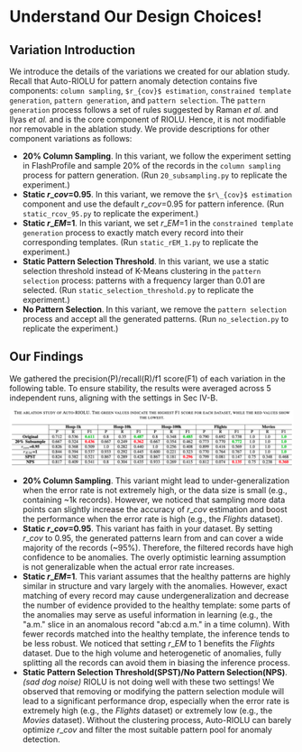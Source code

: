 # Understand Our Design Choices!

## Variation Introduction
We introduce the details of the variations we created for our ablation study. Recall that Auto-RIOLU for pattern anomaly detection contains five components: ```column sampling```, ```$r_{cov}$ estimation```, ```constrained template generation```, ```pattern generation```, and ```pattern selection```. The ```pattern generation``` process follows a set of rules suggested by Raman *et al.* and Ilyas *et al.* and is the core component of RIOLU. Hence, it is not modifiable nor removable in the ablation study. We provide descriptions for other component variations as follows:
- __20% Column Sampling__. In this variant, we follow the experiment setting in FlashProfile and sample 20% of the records in the ```column sampling``` process for pattern generation. (Run ```20_subsampling.py``` to replicate the experiment.)
- __Static $r\_{cov}$=0.95__. In this variant, we remove the ```$r\_{cov}$ estimation``` component and use the default $r\_{cov}$=0.95 for pattern inference. (Run ```static_rcov_95.py``` to replicate the experiment.)
- __Static $r\_{EM}$=1__. In this variant, we set $r\_{EM}$=1 in the ```constrained template generation``` process to exactly match every record into their corresponding templates. (Run ```static_rEM_1.py``` to replicate the experiment.)
- __Static Pattern Selection Threshold__. In this variant, we use a static selection threshold instead of K-Means clustering in the ```pattern selection``` process: patterns with a frequency larger than 0.01 are selected. (Run ```static_selection_threshold.py``` to replicate the experiment.)
- __No Pattern Selection__. In this variant, we remove the ```pattern selection```  process and accept all the generated patterns. (Run ```no_selection.py``` to replicate the experiment.)

## Our Findings
We gathered the precision(P)/recall(R)/f1 score(F1) of each variation in the following table. To ensure stability, the results were averaged across 5 independent runs, aligning with the settings in Sec IV-B. 

![ablation_study](../images/ablation_study.png)

- __20% Column Sampling__. This variant might lead to under-generalization when the error rate is not extremely high, or the data size is small (e.g., containing ~1k records). However, we noticed that sampling more data points can slightly increase the accuracy of $r\_{cov}$ estimation and boost the performance when the error rate is high (e.g., the *Flights* dataset). 
- __Static $r\_{cov}$=0.95__. This variant has faith in your dataset. By setting $r\_{cov}$ to 0.95, the generated patterns learn from and can cover a wide majority of the records (~95%). Therefore, the filtered records have high confidence to be anomalies. The overly optimistic learning assumption is not generalizable when the actual error rate increases. 
- __Static $r\_{EM}$=1__. This variant assumes that the healthy patterns are highly similar in structure and vary largely with the anomalies. However, exact matching of every record may cause undergeneralization and decrease the number of evidence provided to the healthy template: some parts of the anomalies may serve as useful information in learning (e.g., the "a.m." slice in an anomalous record "ab:cd a.m." in a time column). With fewer records matched into the healthy template, the inference tends to be less robust. We noticed that setting $r\_{EM}$ to 1 benefits the *Flights* dataset. Due to the high volume and heterogenetic of anomalies, fully splitting all the records can avoid them in biasing the inference process. 
- __Static Pattern Selection Threshold(SPST)/No Pattern Selection(NPS)__. *(sad dog noise)* RIOLU is not doing well with these two settings! We observed that removing or modifying the pattern selection module will lead to a significant performance drop, especially when the error rate is extremely high (e.g., the *Flights* dataset) or extremely low (e.g., the *Movies* dataset). Without the clustering process, Auto-RIOLU can barely optimize $r\_{cov}$ and filter the most suitable pattern pool for anomaly detection. 
